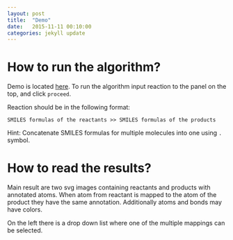 ```yaml
---
layout: post
title:  "Demo"
date:   2015-11-11 00:10:00
categories: jekyll update
---
```

# How to run the algorithm?

Demo is located [here][demo]. To run the algorithm input reaction to the panel on the top, and click `proceed`.  

Reaction should be in the following format:  
```
SMILES formulas of the reactants >> SMILES formulas of the products
```  
Hint: Concatenate SMILES formulas for multiple molecules into one using `.` symbol.

# How to read the results?

Main result are two svg images containing reactants and products with annotated atoms. When atom from reactant is mapped to the atom of the product they have the same annotation. Additionally atoms and bonds may have colors.

On the left there is a drop down list where one of the multiple mappings can be selected.

[demo]:        http://students.mimuw.edu.pl/~mk305158/smiles/branches/origin/janr-atom-mapping-interface-with-new-coordinates/demo/atom_mapping/
